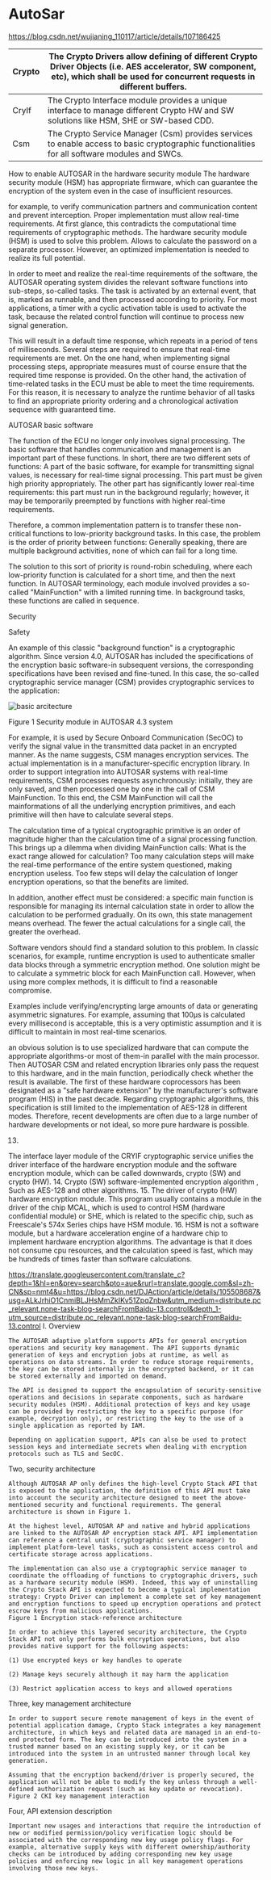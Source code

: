 # AutoSar

https://blog.csdn.net/wujianing_110117/article/details/107186425

|Crypto |The Crypto Drivers allow defining of different Crypto Driver Objects (i.e. AES accelerator, SW component, etc), which shall be used for concurrent requests in different buffers.
------- |-------------
| CryIf |	The Crypto Interface module provides a unique interface to manage different Crypto HW and SW solutions like HSM, SHE or SW-based CDD.
| Csm |	The Crypto Service Manager (Csm) provides services to enable access to basic cryptographic functionalities for all software modules and SWCs.


How to enable AUTOSAR in the hardware security module
The hardware security module (HSM) has appropriate firmware, which can guarantee the encryption of the system even in the case of insufficient resources.



for example, to verify communication partners and communication content and prevent interception. Proper implementation must allow real-time requirements. At first glance, this contradicts the computational time requirements of cryptographic methods. The hardware security module (HSM) is used to solve this problem. Allows to calculate the password on a separate processor. However, an optimized implementation is needed to realize its full potential.

In order to meet and realize the real-time requirements of the software, the AUTOSAR operating system divides the relevant software functions into sub-steps, so-called tasks. The task is activated by an external event, that is, marked as runnable, and then processed according to priority. For most applications, a timer with a cyclic activation table is used to activate the task, because the related control function will continue to process new signal generation. 

This will result in a default time response, which repeats in a period of tens of milliseconds. Several steps are required to ensure that real-time requirements are met. On the one hand, when implementing signal processing steps, appropriate measures must of course ensure that the required time response is provided. On the other hand, the activation of time-related tasks in the ECU must be able to meet the time requirements. For this reason, it is necessary to analyze the runtime behavior of all tasks to find an appropriate priority ordering and a chronological activation sequence with guaranteed time.

AUTOSAR basic software

The function of the ECU no longer only involves signal processing. The basic software that handles communication and management is an important part of these functions.  In short, 
there are two different sets of functions: 
A part of the basic software, for example for transmitting signal values, is necessary for real-time signal processing. This part must be given high priority appropriately. 
The other part has significantly lower real-time requirements: this part must run in the background regularly; however, it may be temporarily preempted by functions with higher real-time requirements.

Therefore, a common implementation pattern is to transfer these non-critical functions to low-priority background tasks. In this case, the problem is the order of priority between functions: Generally speaking, there are multiple background activities, none of which can fail for a long time. 

The solution to this sort of priority is round-robin scheduling, where each low-priority function is calculated for a short time, and then the next function. In AUTOSAR terminology, each module involved provides a so-called "MainFunction" with a limited running time. In background tasks, these functions are called in sequence.

Security

Safety

An example of this classic "background function" is a cryptographic algorithm. Since version 4.0, AUTOSAR has included the specifications of the encryption basic software-in subsequent versions, the corresponding specifications have been revised and fine-tuned. In this case, the so-called cryptographic service manager (CSM) provides cryptographic services to the application: 

 ![basic arcitecture](https://github.com/shivaprasad2394/AutoSar/blob/main/autosar_csm.png)
 
Figure 1 Security module in AUTOSAR 4.3 system

For example, it is used by Secure Onboard Communication (SecOC) to verify the signal value in the transmitted data packet in an encrypted manner. As the name suggests, CSM manages encryption services. The actual implementation is in a manufacturer-specific encryption library. In order to support integration into AUTOSAR systems with real-time requirements, CSM processes requests asynchronously: initially, they are only saved, and then processed one by one in the call of CSM MainFunction. To this end, the CSM MainFunction will call the mainformations of all the underlying encryption primitives, and each primitive will then have to calculate several steps.

The calculation time of a typical cryptographic primitive is an order of magnitude higher than the calculation time of a signal processing function. This brings up a dilemma when dividing MainFunction calls: What is the exact range allowed for calculation? Too many calculation steps will make the real-time performance of the entire system questioned, making encryption useless. Too few steps will delay the calculation of longer encryption operations, so that the benefits are limited.

In addition, another effect must be considered: a specific main function is responsible for managing its internal calculation state in order to allow the calculation to be performed gradually. On its own, this state management means overhead. The fewer the actual calculations for a single call, the greater the overhead.

Software vendors should find a standard solution to this problem. In classic scenarios, for example, runtime encryption is used to authenticate smaller data blocks through a symmetric encryption method. One solution might be to calculate a symmetric block for each MainFunction call. However, when using more complex methods, it is difficult to find a reasonable compromise.

Examples include verifying/encrypting large amounts of data or generating asymmetric signatures. For example, assuming that 100µs is calculated every millisecond is acceptable, this is a very optimistic assumption and it is difficult to maintain in most real-time scenarios.

an obvious solution is to use specialized hardware that can compute the appropriate algorithms-or most of them-in parallel with the main processor. Then AUTOSAR CSM and related encryption libraries only pass the request to this hardware, and in the main function, periodically check whether the result is available. The first of these hardware coprocessors has been designated as a "safe hardware extension" by the manufacturer's software program (HIS) in the past decade. Regarding cryptographic algorithms, this specification is still limited to the implementation of AES-128 in different modes. Therefore, recent developments are often due to a large number of hardware developments or not ideal, so more pure hardware is possible.


13.
The interface layer module of the CRYIF cryptographic service unifies the driver interface of the hardware encryption module and the software encryption module, which can be called downwards, crypto (SW) and crypto (HW).
14.
Crypto (SW) software-implemented encryption algorithm , Such as AES-128 and other algorithms.
15.
The driver of crypto (HW) hardware encryption module. This program usually contains a module in the driver of the chip MCAL, which is used to control HSM (hardware confidential module) or SHE, which is related to the specific chip, such as Freescale's 574x Series chips have HSM module.
16. HSM
is not a software module, but a hardware acceleration engine of a hardware chip to implement hardware encryption algorithms. The advantage is that it does not consume cpu resources, and the calculation speed is fast, which may be hundreds of times faster than software calculations.


https://translate.googleusercontent.com/translate_c?depth=1&hl=en&prev=search&pto=aue&rurl=translate.google.com&sl=zh-CN&sp=nmt4&u=https://blog.csdn.net/DJAction/article/details/105508687&usg=ALkJrhiO1CnmiBLJHsMmZkIKv51ZpqZnbw&utm_medium=distribute.pc_relevant.none-task-blog-searchFromBaidu-13.control&depth_1-utm_source=distribute.pc_relevant.none-task-blog-searchFromBaidu-13.control
I. Overview

 

    The AUTOSAR adaptive platform supports APIs for general encryption operations and security key management. The API supports dynamic generation of keys and encryption jobs at runtime, as well as operations on data streams. In order to reduce storage requirements, the key can be stored internally in the encrypted backend, or it can be stored externally and imported on demand.

    The API is designed to support the encapsulation of security-sensitive operations and decisions in separate components, such as hardware security modules (HSM). Additional protection of keys and key usage can be provided by restricting the key to a specific purpose (for example, decryption only), or restricting the key to the use of a single application as reported by IAM.

    Depending on application support, APIs can also be used to protect session keys and intermediate secrets when dealing with encryption protocols such as TLS and SecOC.

 
Two, security architecture

 

    Although AUTOSAR AP only defines the high-level Crypto Stack API that is exposed to the application, the definition of this API must take into account the security architecture designed to meet the above-mentioned security and functional requirements. The general architecture is shown in Figure 1.

    At the highest level, AUTOSAR AP and native and hybrid applications are linked to the AUTOSAR AP encryption stack API. API implementation can reference a central unit (cryptographic service manager) to implement platform-level tasks, such as consistent access control and certificate storage across applications.

    The implementation can also use a cryptographic service manager to coordinate the offloading of functions to cryptographic drivers, such as a hardware security module (HSM). Indeed, this way of uninstalling the Crypto Stack API is expected to become a typical implementation strategy: Crypto Driver can implement a complete set of key management and encryption functions to speed up encryption operations and protect escrow keys from malicious applications.
    Figure 1 Encryption stack-reference architecture

    In order to achieve this layered security architecture, the Crypto Stack API not only performs bulk encryption operations, but also provides native support for the following aspects:

    (1) Use encrypted keys or key handles to operate

    (2) Manage keys securely although it may harm the application

    (3) Restrict application access to keys and allowed operations

 
Three, key management architecture

 

    In order to support secure remote management of keys in the event of potential application damage, Crypto Stack integrates a key management architecture, in which keys and related data are managed in an end-to-end protected form. The key can be introduced into the system in a trusted manner based on an existing supply key, or it can be introduced into the system in an untrusted manner through local key generation.

    Assuming that the encryption backend/driver is properly secured, the application will not be able to modify the key unless through a well-defined authorization request (such as key update or revocation).
    Figure 2 CKI key management interaction

     

 
Four, API extension description

 

    Important new usages and interactions that require the introduction of new or modified permission/policy verification logic should be associated with the corresponding new key usage policy flags. For example, alternative supply keys with different ownership/authority checks can be introduced by adding corresponding new key usage policies and enforcing new logic in all key management operations involving those new keys.
